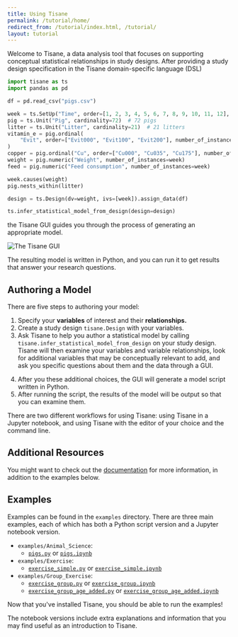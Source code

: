 ```yaml
---
title: Using Tisane
permalink: /tutorial/home/
redirect_from: /tutorial/index.html, /tutorial/
layout: tutorial
---
```

Welcome to Tisane, a data analysis tool that focuses on supporting conceptual
statistical relationships in study designs. After providing a study design
specification in the Tisane domain-specific language (DSL)

```python
import tisane as ts
import pandas as pd

df = pd.read_csv("pigs.csv")

week = ts.SetUp("Time", order=[1, 2, 3, 4, 5, 6, 7, 8, 9, 10, 11, 12], cardinality=12)
pig = ts.Unit("Pig", cardinality=72)  # 72 pigs
litter = ts.Unit("Litter", cardinality=21)  # 21 litters
vitamin_e = pig.ordinal(
    "Evit", order=["Evit000", "Evit100", "Evit200"], number_of_instances=1
)
copper = pig.ordinal("Cu", order=["Cu000", "Cu035", "Cu175"], number_of_instances=1)
weight = pig.numeric("Weight", number_of_instances=week)
feed = pig.numeric("Feed consumption", number_of_instances=week)

week.causes(weight)
pig.nests_within(litter)

design = ts.Design(dv=weight, ivs=[week]).assign_data(df)

ts.infer_statistical_model_from_design(design=design)
```

the Tisane GUI
guides you through the process of generating an appropriate model.

![The Tisane GUI](https://github.com/emjun/tisane/raw/main/examples/tutorial_screenshots/tisane_gui.png?raw=true)

The resulting
model is written in Python, and you can run it to get results that answer your
research questions.

## Authoring a Model

There are five steps to authoring your model:

1. Specify your **variables** of interest and their **relationships.**
2. Create a study design `tisane.Design` with your variables.
3. Ask Tisane to help you author a statistical model by calling `tisane.infer_statistical_model_from_design` on your study design. Tisane will then examine your variables and variable relationships, look for additional variables that may be conceptually relevant to add, and ask you specific questions about them and the data through a GUI.
<!-- You can decide whether or not to use those variables, and also choose family and link functions, in a GUI that is launched.  -->
4. After you these additional choices, the GUI will generate a model script written in Python.
5. After running the script, the results of the model will be output so that you can examine them.

There are two different workflows for using Tisane: using Tisane in a Jupyter notebook, and using Tisane with the editor of your choice and the command line.

## Additional Resources

You might want to check out the [documentation](https://docs.tisane-stats.org) for more information, in addition to the examples below.

## Examples

Examples can be found in the `examples` directory. There are three main examples, each of which has both a Python script version and a Jupyter notebook version.

 - `examples/Animal_Science`:
   - [`pigs.py`](https://github.com/emjun/tisane/raw/main/examples/Animal_Science/pigs.py) or [`pigs.ipynb`](https://github.com/emjun/tisane/raw/main/examples/Animal_Science/pigs.ipynb)
 - `examples/Exercise`:
   - [`exercise_simple.py`](https://github.com/emjun/tisane/raw/main/examples/Exercise/exercise_simple.py) or [`exercise_simple.ipynb`](examples/Exercise/exercise_simple.ipynb)
 - `examples/Group_Exercise`:
   - [`exercise_group.py`](https://github.com/emjun/tisane/raw/main/examples/Group_Exercise/exercise_group.py) or [`exercise_group.ipynb`](https://github.com/emjun/tisane/raw/main/examples/Group_Exercise/exercise_group.ipynb)
   - [`exercise_group_age_added.py`](https://github.com/emjun/tisane/raw/main/examples/Group_Exercise/exercise_group_age_added.py) or [`exercise_group_age_added.ipynb`](https://github.com/emjun/tisane/raw/main/examples/Group_Exercise/exercise_group_age_added.ipynb)

Now that you've installed Tisane, you should be able to run the examples!

The notebook versions include extra explanations and information that you may find useful as an introduction to Tisane.
